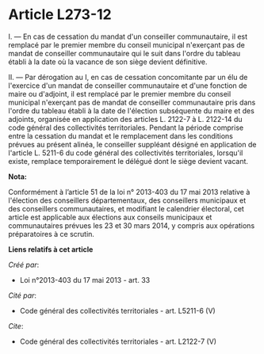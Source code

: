 # Article L273-12

I. ― En cas de cessation du mandat d'un conseiller communautaire, il est remplacé par le premier membre du conseil municipal
n'exerçant pas de mandat de conseiller communautaire qui le suit dans l'ordre du tableau établi à la date où la vacance de
son siège devient définitive. 

II. ― Par dérogation au I, en cas de cessation concomitante par un élu de l'exercice d'un mandat de conseiller communautaire
et d'une fonction de maire ou d'adjoint, il est remplacé par le premier membre du conseil municipal n'exerçant pas de mandat
de conseiller communautaire pris dans l'ordre du tableau établi à la date de l'élection subséquente du maire et des adjoints,
organisée en application des articles L. 2122-7 à L. 2122-14 du code général des collectivités territoriales. Pendant la
période comprise entre la cessation du mandat et le remplacement dans les conditions prévues au présent alinéa, le conseiller
suppléant désigné en application de l'article L. 5211-6 du code général des collectivités territoriales, lorsqu'il existe,
remplace temporairement le délégué dont le siège devient vacant.

**Nota:**

Conformément à l’article 51 de la loi n° 2013-403 du 17 mai 2013 relative à l'élection des conseillers départementaux, des
conseillers municipaux et des conseillers communautaires, et modifiant le calendrier électoral, cet article est applicable
aux élections aux conseils municipaux et communautaires prévues les 23 et 30 mars 2014, y compris aux opérations
préparatoires à ce scrutin.

**Liens relatifs à cet article**

_Créé par_:

  - Loi n°2013-403 du 17 mai 2013 - art. 33

_Cité par_:

  - Code général des collectivités territoriales - art. L5211-6 (V)

_Cite_:

  - Code général des collectivités territoriales - art. L2122-7 (V)
